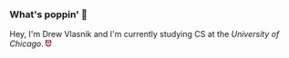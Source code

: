 ### What's poppin' 👋
Hey, I'm Drew Vlasnik and I'm currently studying
CS at the _University of Chicago_.
<img src="/assets/maroon-shield.png" alt="UChicago Logo" width="10"/>

<!--
**drewvlaz/drewvlaz** is a ✨ _special_ ✨ repository because its `README.md` (this file) appears on your GitHub profile.

Here are some ideas to get you started:

- 🔭 I’m currently working on ...
- 🌱 I’m currently learning ...
- 👯 I’m looking to collaborate on ...
- 🤔 I’m looking for help with ...
- 💬 Ask me about ...
- 📫 How to reach me: ...
- 😄 Pronouns: ...
- ⚡ Fun fact: ...
-->
